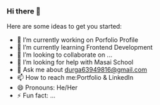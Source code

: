 ### Hi there 👋

Here are some ideas to get you started:

- 🔭 I’m currently working on  Porfolio Profile
- 🌱 I’m currently learning Frontend Development
- 👯 I’m looking to collaborate on ...
- 🤔 I’m looking for help with Masai School
- 💬 Ask me about durga63949816@gmail.com
- 📫 How to reach me:Portfolio & LinkedIn
- 😄 Pronouns: He/Her
- ⚡ Fun fact: ...

